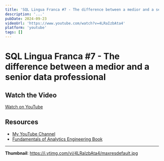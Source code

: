 ```yaml
---
title: 'SQL Lingua Franca #7 - The difference between a medior and a senior data professional'
description: '...'
pubDate: 2024-09-23
videoUrl: 'https://www.youtube.com/watch?v=4LRaIzbAta4'
platform: 'youtube'
tags: []
---
```


# SQL Lingua Franca #7 - The difference between a medior and a senior data professional



## Watch the Video

[Watch on YouTube](https://www.youtube.com/watch?v=4LRaIzbAta4)

## Resources

- [My YouTube Channel](https://www.youtube.com/juanalytics)
- [Fundamentals of Analytics Engineering Book](https://www.amazon.com/author/jmperafan)

---

**Thumbnail**: https://i.ytimg.com/vi/4LRaIzbAta4/maxresdefault.jpg
